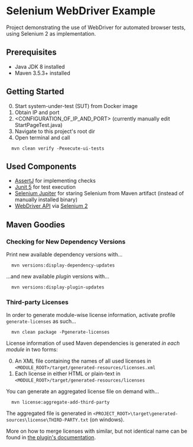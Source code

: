 # Selenium WebDriver Example

Project demonstrating the use of WebDriver for automated browser tests, using Selenium 2 as implementation.


## Prerequisites

* Java JDK 8 installed 
* Maven 3.5.3+ installed



## Getting Started 

0. Start system-under-test (SUT) from Docker image
0. Obtain IP and port
0. <CONFIGURATION_OF_IP_AND_PORT> (currently manually edit StartPageTest.java)
0. Navigate to this project's root dir
0. Open terminal and call 

````
  mvn clean verify -Pexecute-ui-tests
````



## Used Components

* [AssertJ](http://joel-costigliola.github.io/assertj/) for implementing checks
* [Junit 5](https://junit.org/junit5/docs/current/user-guide/) for test execution
* [Selenium Jupiter](https://bonigarcia.github.io/selenium-jupiter/) for staring Selenium from Maven artifact (instead of manually installed binary)
* [WebDriver API](https://seleniumhq.github.io/selenium/docs/api/java/org/openqa/selenium/WebDriver.html) via [Selenium 2](https://www.seleniumhq.org/docs/03_webdriver.jsp#chapter03-reference)



## Maven Goodies


### Checking for New Dependency Versions

Print new available dependency versions with...

````
  mvn versions:display-dependency-updates
````

...and new available _plugin_ versions with...

````
  mvn versions:display-plugin-updates
````

### Third-party Licenses

In order to generate module-wise license information, activate profile ``generate-licenses`` as such...

````
  mvn clean package -Pgenerate-licenses
````

License information of used Maven dependencies is generated _in each module_ in two forms:

0. An XML file containing the names of all used licenses in ``<MODULE_ROOT>/target/generated-resources/licenses.xml``
0. Each license in either HTML or plain-text in ``<MODULE_ROOT>/target/generated-resources/licenses``


You can generate an aggregated license file on demand with...

````
  mvn license:aggregate-add-third-party
````

The aggregated file is generated in ``<PROJECT_ROOT>\target\generated-sources\license\THIRD-PARTY.txt`` (on windows).

More on how to merge licenses with similar, but not identical name can be found in [the plugin's documentation](http://www.mojohaus.org/license-maven-plugin/examples/example-thirdparty.html).